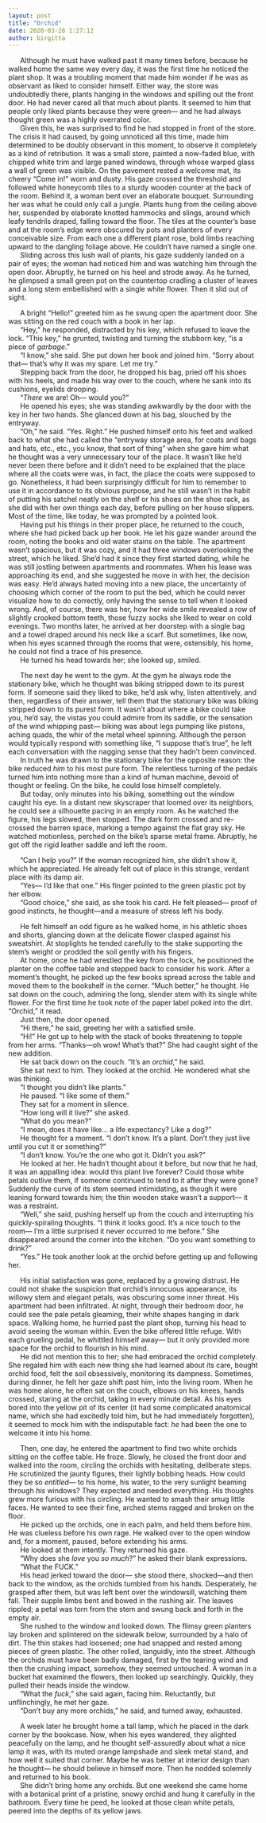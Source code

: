 ```yaml
---
layout: post
title: "Orchid"
date: 2020-03-28 1:27:12
author: birgitta
---
```


&nbsp;&nbsp;&nbsp;&nbsp;&nbsp;&nbsp;Although he must have walked past it many times before, because he walked home the same way every day, it was the first time he noticed the plant shop. It was a troubling moment that made him wonder if he was as observant as liked to consider himself. Either way, the store was undoubtedly there, plants hanging in the windows and spilling out the front door. He had never cared all that much about plants. It seemed to him that people only liked plants because they were green&mdash; and he had always thought green was a highly overrated color.  
&nbsp;&nbsp;&nbsp;&nbsp;&nbsp;&nbsp;Given this, he was surprised to find he had stopped in front of the store. The crisis it had caused, by going unnoticed all this time, made him determined to be doubly observant in this moment, to observe it completely as a kind of retribution. It was a small store, painted a now-faded blue,  with chipped white trim and large paned windows, through whose warped glass a wall of green was visible. On the pavement rested a welcome mat, its cheery “Come in!” worn and dusty. His gaze crossed the threshold and followed white honeycomb tiles to a sturdy wooden counter at the back of the room. Behind it, a woman bent over an elaborate bouquet. Surrounding her was what he could only call a jungle. Plants hung from the ceiling above her, suspended by elaborate knotted hammocks and slings, around which leafy tendrils draped, falling toward the floor. The tiles at the counter’s base and at the room’s edge were obscured by pots and planters of every conceivable size. From each one a different plant rose, bold limbs reaching upward to the dangling foliage above. He couldn’t have named a single one.  
&nbsp;&nbsp;&nbsp;&nbsp;&nbsp;&nbsp;Sliding across this lush wall of plants, his gaze suddenly landed on a pair of eyes; the woman had noticed him and was watching him through the open door. Abruptly, he turned on his heel and strode away. As he turned, he glimpsed a small green pot on the countertop cradling a cluster of leaves and a long stem embellished with a single white flower. Then it slid out of sight.

  
&nbsp;&nbsp;&nbsp;&nbsp;&nbsp;&nbsp;A bright “Hello!” greeted him as he swung open the apartment door. She was sitting on the red couch with a book in her lap.  
&nbsp;&nbsp;&nbsp;&nbsp;&nbsp;&nbsp;“Hey,” he responded, distracted by his key, which refused to leave the lock. “This key,” he grunted, twisting and turning the stubborn key, “is a piece of *garbage*.”  
&nbsp;&nbsp;&nbsp;&nbsp;&nbsp;&nbsp;“I know,” she said. She put down her book and joined him. “Sorry about that&mdash; that’s why it was my spare. Let me try.”  
&nbsp;&nbsp;&nbsp;&nbsp;&nbsp;&nbsp;Stepping back from the door, he dropped his bag, pried off his shoes with his heels, and made his way over to the couch, where he sank into its cushions, eyelids drooping.  
&nbsp;&nbsp;&nbsp;&nbsp;&nbsp;&nbsp;“*There* we are! Oh&mdash; would you?”  
&nbsp;&nbsp;&nbsp;&nbsp;&nbsp;&nbsp;He opened his eyes; she was standing awkwardly by the door with the key in her two hands. She glanced down at his bag, slouched by the entryway.  
&nbsp;&nbsp;&nbsp;&nbsp;&nbsp;&nbsp;“Oh,” he said. “Yes. Right.” He pushed himself onto his feet and walked back to what she had called the “entryway storage area, for coats and bags and hats, etc., etc., you know, that sort of thing” when she gave him what he thought was a very unnecessary tour of the place. It wasn’t like he’d never been there before and it didn’t need to be explained that the place where all the coats were was, in fact, the place the coats were supposed to go. Nonetheless, it had been surprisingly difficult for him to remember to use it in accordance to its obvious purpose, and he still wasn’t in the habit of putting his satchel neatly on the shelf or his shoes on the shoe rack, as she did with her own things each day, before pulling on her house slippers. Most of the time, like today, he was prompted by a pointed look.  
&nbsp;&nbsp;&nbsp;&nbsp;&nbsp;&nbsp;Having put his things in their proper place, he returned to the couch, where she had picked back up her book. He let his gaze wander around the room, noting the books and old water stains on the table. The apartment wasn’t spacious, but it was cozy, and it had three windows overlooking the street, which he liked. She’d had it since they first started dating, while he was still jostling between apartments and roommates. When his lease was approaching its end, and she suggested he move in with her, the decision was easy. He’d always hated moving into a new place, the uncertainty of choosing which corner of the room to put the bed, which he could never visualize how to do correctly, only having the sense to tell when it looked wrong. And, of course, there was her, how her wide smile revealed a row of slightly crooked bottom teeth, those fuzzy socks she liked to wear on cold evenings. Two months later, he arrived at her doorstep with a single bag and a towel draped around his neck like a scarf. But sometimes, like now, when his eyes scanned through the rooms that were, ostensibly, his home, he could not find a trace of his presence.  
&nbsp;&nbsp;&nbsp;&nbsp;&nbsp;&nbsp;He turned his head towards her; she looked up, smiled.

  
&nbsp;&nbsp;&nbsp;&nbsp;&nbsp;&nbsp;The next day he went to the gym. At the gym he always rode the stationary bike, which he thought was biking stripped down to its purest form. If someone said they liked to bike, he’d ask why, listen attentively, and then, regardless of their answer, tell them that the stationary bike was biking stripped down to its purest form. It wasn’t about where a bike could take you, he’d say, the vistas you could admire from its saddle, or the sensation of the wind whipping past&mdash; biking was about legs pumping like pistons, aching quads, the whir of the metal wheel spinning. Although the person would typically respond with something like, “I suppose that’s true”, he left each conversation with the nagging sense that they hadn’t been convinced.  
&nbsp;&nbsp;&nbsp;&nbsp;&nbsp;&nbsp;In truth he was drawn to the stationary bike for the opposite reason: the bike reduced _him_ to his most pure form. The relentless turning of the pedals turned him into nothing more than a kind of human machine, devoid of thought or feeling. On the bike, he could lose himself completely.  
&nbsp;&nbsp;&nbsp;&nbsp;&nbsp;&nbsp;But today, only minutes into his biking, something out the window caught his eye. In a distant new skyscraper that loomed over its neighbors, he could see a silhouette pacing in an empty room. As he watched the figure, his legs slowed, then stopped. The dark form crossed and re-crossed the barren space, marking a tempo against the flat gray sky. He watched motionless, perched on the bike’s sparse metal frame. Abruptly, he got off the rigid leather saddle and left the room.

&nbsp;&nbsp;&nbsp;&nbsp;&nbsp;&nbsp;“Can I help you?” If the woman recognized him, she didn’t show it, which he appreciated. He already felt out of place in this strange, verdant place with its damp air.  
&nbsp;&nbsp;&nbsp;&nbsp;&nbsp;&nbsp;“Yes&mdash; I’d like that one.” His finger pointed to the green plastic pot by her elbow.  
&nbsp;&nbsp;&nbsp;&nbsp;&nbsp;&nbsp;“Good choice,” she said, as she took his card. He felt pleased&mdash; proof of good instincts, he thought&mdash;and a measure of stress left his body.

 
&nbsp;&nbsp;&nbsp;&nbsp;&nbsp;&nbsp;He felt himself an odd figure as he walked home, in his athletic shoes and shorts, glancing down at the delicate flower clasped against his sweatshirt. At stoplights he tended carefully to the stake supporting the stem’s weight or prodded the soil gently with his fingers.  
&nbsp;&nbsp;&nbsp;&nbsp;&nbsp;&nbsp;At home, once he had wrestled the key from the lock, he positioned the planter on the coffee table and stepped back to consider his work. After a moment’s thought, he picked up the few books spread across the table and moved them to the bookshelf in the corner. “Much better,” he thought. He sat down on the couch, admiring the long, slender stem with its single white flower. For the first time he took note of the paper label poked into the dirt. “Orchid,” it read.  
&nbsp;&nbsp;&nbsp;&nbsp;&nbsp;&nbsp;Just then, the door opened.  
&nbsp;&nbsp;&nbsp;&nbsp;&nbsp;&nbsp;“Hi there,” he said, greeting her with a satisfied smile.  
&nbsp;&nbsp;&nbsp;&nbsp;&nbsp;&nbsp;“Hi!” He got up to help with the stack of books threatening to topple from her arms. “Thanks&mdash;oh wow! What’s that?” She had caught sight of the new addition.  
&nbsp;&nbsp;&nbsp;&nbsp;&nbsp;&nbsp;He sat back down on the couch. “It’s an _orchid_,” he said.  
&nbsp;&nbsp;&nbsp;&nbsp;&nbsp;&nbsp;She sat next to him. They looked at the orchid. He wondered what she was thinking.  
&nbsp;&nbsp;&nbsp;&nbsp;&nbsp;&nbsp;“I thought you didn’t like plants.”  
&nbsp;&nbsp;&nbsp;&nbsp;&nbsp;&nbsp;He paused. “I like some of them.”  
&nbsp;&nbsp;&nbsp;&nbsp;&nbsp;&nbsp;They sat for a moment in silence.  
&nbsp;&nbsp;&nbsp;&nbsp;&nbsp;&nbsp;“How long will it live?” she asked.  
&nbsp;&nbsp;&nbsp;&nbsp;&nbsp;&nbsp;“What do you mean?”  
&nbsp;&nbsp;&nbsp;&nbsp;&nbsp;&nbsp;“I mean, does it have like… a life expectancy? Like a dog?”  
&nbsp;&nbsp;&nbsp;&nbsp;&nbsp;&nbsp;He thought for a moment. “I don’t know. It’s a plant. Don’t they just live until you cut it or something?”  
&nbsp;&nbsp;&nbsp;&nbsp;&nbsp;&nbsp;“I don’t know. You’re the one who got it. Didn’t you ask?”  
&nbsp;&nbsp;&nbsp;&nbsp;&nbsp;&nbsp;He looked at her. He hadn’t thought about it before, but now that he had, it was an appalling idea: would this plant live forever? Could those white petals outlive them, if someone continued to tend to it after they were gone? Suddenly the curve of its stem seemed intimidating, as though it were leaning forward towards him; the thin wooden stake wasn’t a support&mdash; it was a restraint.  
&nbsp;&nbsp;&nbsp;&nbsp;&nbsp;&nbsp;“Well,” she said, pushing herself up from the couch and interrupting his quickly-spiraling thoughts. “I think it looks good. It’s a nice touch to the room&mdash; I’m a little surprised it never occurred to me before.” She disappeared around the corner into the kitchen. “Do you want something to drink?”  
&nbsp;&nbsp;&nbsp;&nbsp;&nbsp;&nbsp;“Yes.” He took another look at the orchid before getting up and following her.

&nbsp;&nbsp;&nbsp;&nbsp;&nbsp;&nbsp;His initial satisfaction was gone, replaced by a growing distrust. He could not shake the suspicion that orchid’s innocuous appearance, its willowy stem and elegant petals, was obscuring some inner threat. His apartment had been infiltrated. At night, through their bedroom door, he could see the pale petals gleaming, their white shapes hanging in dark space. Walking home, he hurried past the plant shop, turning his head to avoid seeing the woman within. Even the bike offered little refuge. With each grueling pedal, he whittled himself away&mdash; but it only provided more space for the orchid to flourish in his mind.  
&nbsp;&nbsp;&nbsp;&nbsp;&nbsp;&nbsp;He did not mention this to her; she had embraced the orchid completely. She regaled him with each new thing she had learned about its care, bought orchid food, felt the soil obsessively, monitoring its dampness. Sometimes, during dinner, he felt her gaze shift past him, into the living room. When he was home alone, he often sat on the couch, elbows on his knees, hands crossed, staring at the orchid, taking in every minute detail. As his eyes bored into the yellow pit of its center (it had some complicated anatomical name, which she had excitedly told him, but he had immediately forgotten), it seemed to mock him with the indisputable fact: *he* had been the one to welcome it into his home.

&nbsp;&nbsp;&nbsp;&nbsp;&nbsp;&nbsp;Then, one day, he entered the apartment to find two white orchids sitting on the coffee table. He froze. Slowly, he closed the front door and walked into the room, circling the orchids with hesitating, deliberate steps. He scrutinized the jaunty figures, their lightly bobbing heads. How could they be so *entitled*&mdash; to his home, his water, to the very sunlight beaming through *his* windows? They expected and needed everything. His thoughts grew more furious with his circling. He wanted to smash their smug little faces. He wanted to see their fine, arched stems ragged and broken on the floor.  
&nbsp;&nbsp;&nbsp;&nbsp;&nbsp;&nbsp;He picked up the orchids, one in each palm, and held them before him. He was clueless before his own rage. He walked over to the open window and, for a moment, paused, before extending his arms.  
&nbsp;&nbsp;&nbsp;&nbsp;&nbsp;&nbsp;He looked at them intently. They returned his gaze.  
&nbsp;&nbsp;&nbsp;&nbsp;&nbsp;&nbsp;“Why does she *love* you *so much*?” he asked their blank expressions.  
&nbsp;&nbsp;&nbsp;&nbsp;&nbsp;&nbsp;“What the FUCK.”  
&nbsp;&nbsp;&nbsp;&nbsp;&nbsp;&nbsp;His head jerked toward the door&mdash; she stood there, shocked&mdash;and then back to the window, as the orchids tumbled from his hands. Desperately, he grasped after them, but was left bent over the windowsill, watching them fall. Their supple limbs bent and bowed in the rushing air. The leaves rippled; a petal was torn from the stem and swung back and forth in the empty air.  
&nbsp;&nbsp;&nbsp;&nbsp;&nbsp;&nbsp;She rushed to the window and looked down. The flimsy green planters lay broken and splintered on the sidewalk below, surrounded by a halo of dirt. The thin stakes had loosened; one had snapped and rested among pieces of green plastic. The other rolled, languidly, into the street. Although the orchids must have been badly damaged, first by the tearing wind and then the crushing impact, somehow, they seemed untouched. A woman in a bucket hat examined the flowers, then looked up searchingly. Quickly, they pulled their heads inside the window.  
&nbsp;&nbsp;&nbsp;&nbsp;&nbsp;&nbsp;“What the *fuck*,” she said again, facing him. Reluctantly, but unflinchingly, he met her gaze.  
&nbsp;&nbsp;&nbsp;&nbsp;&nbsp;&nbsp;“Don’t buy any more orchids,” he said, and turned away, exhausted.

&nbsp;&nbsp;&nbsp;&nbsp;&nbsp;&nbsp;A week later he brought home a tall lamp, which he placed in the dark corner by the bookcase. Now, when his eyes wandered, they alighted peacefully on the lamp, and he thought self-assuredly about what a nice lamp it was, with its muted orange lampshade and sleek metal stand, and how well it suited that corner.  Maybe he was better at interior design than he thought&mdash; he should believe in himself more. Then he nodded solemnly and returned to his book.  
&nbsp;&nbsp;&nbsp;&nbsp;&nbsp;&nbsp;She didn’t bring home any orchids. But one weekend she came home with a botanical print of a pristine, snowy orchid and hung it carefully in the bathroom. Every time he peed, he looked at those clean white petals, peered into the depths of its yellow jaws.
